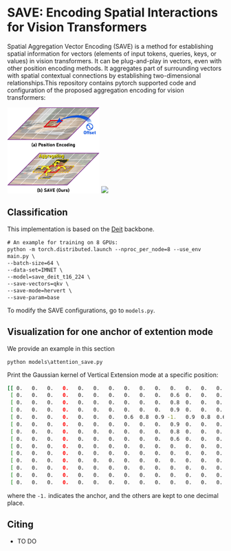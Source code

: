 # SAVE: Encoding Spatial Interactions for Vision Transformers

Spatial Aggregation Vector Encoding (SAVE) is a method for establishing spatial information for vectors (elements of input tokens, queries, keys, or values) in vision transformers. It can be plug-and-play in vectors, even with other position encoding methods. It aggregates part of surrounding vectors with spatial contextual connections by establishing two-dimensional relationships.This repository contains pytorch supported code and configuration of the proposed aggregation encoding for vision transformers:

<p float="left">
  <img src=figs/fig-2.png height=200 />
  <img src=figs/fig-1.gif height=200 /> 
</p>

## Classification
This implementation is based on the [Deit](https://github.com/facebookresearch/deit) backbone.

```
# An example for training on 8 GPUs:
python -m torch.distributed.launch --nproc_per_node=8 --use_env main.py \
--batch-size=64 \
--data-set=IMNET \
--model=save_deit_t16_224 \
--save-vectors=qkv \
--save-mode=hervert \
--save-param=base
```

To modify the SAVE configurations, go to `models.py`.

## Visualization for one anchor of extention mode

We provide an example in this section

```
python models\attention_save.py
```

Print the Gaussian kernel of Vertical Extension mode at a specific position:

```bash
[[ 0.   0.   0.   0.   0.   0.   0.   0.   0.   0.   0.   0.   0.   0. ]
 [ 0.   0.   0.   0.   0.   0.   0.   0.   0.   0.   0.6  0.   0.   0. ]
 [ 0.   0.   0.   0.   0.   0.   0.   0.   0.   0.   0.8  0.   0.   0. ]
 [ 0.   0.   0.   0.   0.   0.   0.   0.   0.   0.   0.9  0.   0.   0. ]
 [ 0.   0.   0.   0.   0.   0.   0.   0.6  0.8  0.9 -1.   0.9  0.8  0.6]
 [ 0.   0.   0.   0.   0.   0.   0.   0.   0.   0.   0.9  0.   0.   0. ]
 [ 0.   0.   0.   0.   0.   0.   0.   0.   0.   0.   0.8  0.   0.   0. ]
 [ 0.   0.   0.   0.   0.   0.   0.   0.   0.   0.   0.6  0.   0.   0. ]
 [ 0.   0.   0.   0.   0.   0.   0.   0.   0.   0.   0.   0.   0.   0. ]
 [ 0.   0.   0.   0.   0.   0.   0.   0.   0.   0.   0.   0.   0.   0. ]
 [ 0.   0.   0.   0.   0.   0.   0.   0.   0.   0.   0.   0.   0.   0. ]
 [ 0.   0.   0.   0.   0.   0.   0.   0.   0.   0.   0.   0.   0.   0. ]
 [ 0.   0.   0.   0.   0.   0.   0.   0.   0.   0.   0.   0.   0.   0. ]
 [ 0.   0.   0.   0.   0.   0.   0.   0.   0.   0.   0.   0.   0.   0. ]]
```
where the `-1.` indicates the anchor, and the others are kept to one decimal place. 

## Citing
- TO DO
